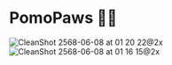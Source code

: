 # PomoPaws 🐾🐱

![CleanShot 2568-06-08 at 01 20 22@2x](https://github.com/user-attachments/assets/2383ab9a-ec8e-4d64-9fc1-b73ec1eea52f)
![CleanShot 2568-06-08 at 01 16 15@2x](https://github.com/user-attachments/assets/c5a40b53-2610-40c9-b5e7-1a296593320b)


